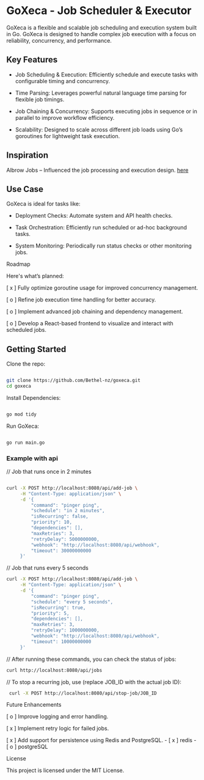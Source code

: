 # GoXeca - Job Scheduler & Executor

GoXeca is a flexible and scalable job scheduling and execution system built in Go. GoXeca is designed to handle complex job execution with a focus on reliability, concurrency, and performance.

## Key Features

- Job Scheduling & Execution: Efficiently schedule and execute tasks with configurable timing and concurrency.

- Time Parsing: Leverages powerful natural language time parsing for flexible job timings.

- Job Chaining & Concurrency: Supports executing jobs in sequence or in parallel to improve workflow efficiency.

- Scalability: Designed to scale across different job loads using Go’s goroutines for lightweight task execution.


## Inspiration

Albrow Jobs – Influenced the job processing and execution design. [here](https://github.com/albrow/)


## Use Case

GoXeca is ideal for tasks like:

- Deployment Checks: Automate system and API health checks.

- Task Orchestration: Efficiently run scheduled or ad-hoc background tasks.

- System Monitoring: Periodically run status checks or other monitoring jobs.

Roadmap

Here's what’s planned:

[ x ] Fully optimize goroutine usage for improved concurrency management.

[ o ] Refine job execution time handling for better accuracy.

[ o ] Implement advanced job chaining and dependency management.

[ o ] Develop a React-based frontend to visualize and interact with scheduled jobs.



## Getting Started

Clone the repo:

```bash

git clone https://github.com/Bethel-nz/goxeca.git
cd goxeca

```

Install Dependencies:

```bash

go mod tidy

```

Run GoXeca:

```bash

go run main.go

```

### Example with api

// Job that runs once in 2 minutes

```bash

curl -X POST http://localhost:8080/api/add-job \
     -H "Content-Type: application/json" \
     -d '{
         "command": "pinger ping",
         "schedule": "in 2 minutes",
         "isRecurring": false,
         "priority": 10,
         "dependencies": [],
         "maxRetries": 3,
         "retryDelay": 5000000000,
         "webhook": "http://localhost:8080/api/webhook",
         "timeout": 30000000000
     }'
```

// Job that runs every 5 seconds

```bash
curl -X POST http://localhost:8080/api/add-job \
     -H "Content-Type: application/json" \
     -d '{
         "command": "pinger ping",
         "schedule": "every 5 seconds",
         "isRecurring": true,
         "priority": 5,
         "dependencies": [],
         "maxRetries": 3,
         "retryDelay": 1000000000,
         "webhook": "http://localhost:8080/api/webhook",
         "timeout": 10000000000
     }'
```

// After running these commands, you can check the status of jobs:

```bash
curl http://localhost:8080/api/jobs
```

// To stop a recurring job, use (replace JOB_ID with the actual job ID):

```bash
 curl -X POST http://localhost:8080/api/stop-job/JOB_ID

```

Future Enhancements

[ o ] Improve logging and error handling.

[ x ] Implement retry logic for failed jobs.

[ x ] Add support for persistence using Redis and PostgreSQL. - [ x ] redis - [ o ] postgreSQL

License

This project is licensed under the MIT License.
